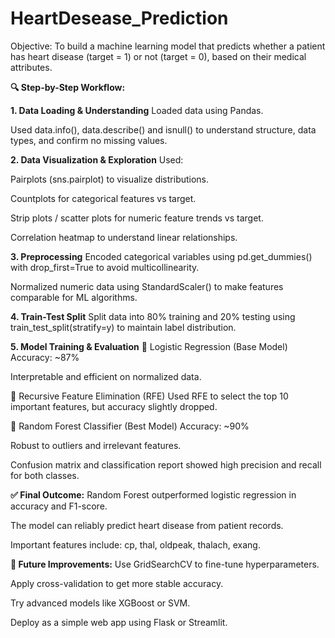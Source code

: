 # HeartDesease_Prediction

Objective:
To build a machine learning model that predicts whether a patient has heart disease (target = 1) or not (target = 0), based on their medical attributes.

**🔍 Step-by-Step Workflow:**

**1. Data Loading & Understanding**
Loaded data using Pandas.

Used data.info(), data.describe() and isnull() to understand structure, data types, and confirm no missing values.

**2. Data Visualization & Exploration**
Used:

Pairplots (sns.pairplot) to visualize distributions.

Countplots for categorical features vs target.

Strip plots / scatter plots for numeric feature trends vs target.

Correlation heatmap to understand linear relationships.

**3. Preprocessing**
Encoded categorical variables using pd.get_dummies() with drop_first=True to avoid multicollinearity.

Normalized numeric data using StandardScaler() to make features comparable for ML algorithms.

**4. Train-Test Split**
Split data into 80% training and 20% testing using train_test_split(stratify=y) to maintain label distribution.

**5. Model Training & Evaluation**
🔹 Logistic Regression (Base Model)
Accuracy: ~87%

Interpretable and efficient on normalized data.

🔹 Recursive Feature Elimination (RFE)
Used RFE to select the top 10 important features, but accuracy slightly dropped.

🔹 Random Forest Classifier (Best Model)
Accuracy: ~90%

Robust to outliers and irrelevant features.

Confusion matrix and classification report showed high precision and recall for both classes.

**✅ Final Outcome:**
Random Forest outperformed logistic regression in accuracy and F1-score.

The model can reliably predict heart disease from patient records.

Important features include: cp, thal, oldpeak, thalach, exang.

**📌 Future Improvements:**
Use GridSearchCV to fine-tune hyperparameters.

Apply cross-validation to get more stable accuracy.

Try advanced models like XGBoost or SVM.

Deploy as a simple web app using Flask or Streamlit.

